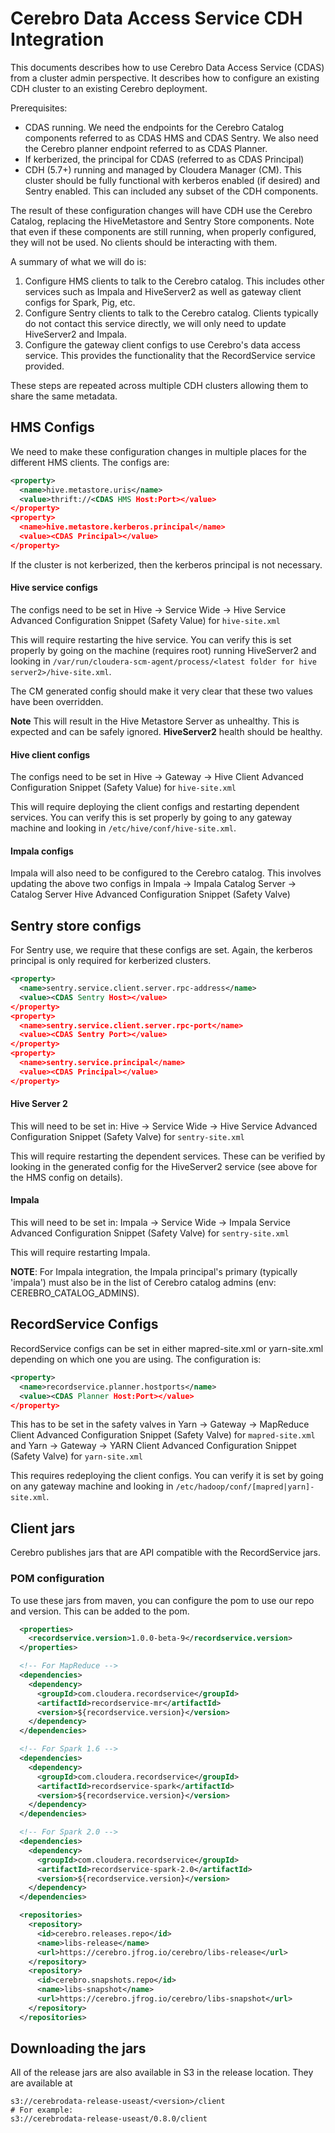 # Cerebro Data Access Service CDH Integration

This documents describes how to use Cerebro Data Access Service (CDAS) from a cluster
admin perspective. It describes how to configure an existing CDH cluster to an existing
Cerebro deployment.

Prerequisites:
- CDAS running. We need the endpoints for the Cerebro Catalog components referred to as
CDAS HMS and CDAS Sentry. We also need the Cerebro planner endpoint referred to as
CDAS Planner.
- If kerberized, the principal for CDAS (referred to as CDAS Principal)
- CDH (5.7+) running and managed by Cloudera Manager (CM). This cluster should be fully
functional with kerberos enabled (if desired) and Sentry enabled. This can included any
subset of the CDH components.

The result of these configuration changes will have CDH use the Cerebro Catalog,
replacing the HiveMetastore and Sentry Store components. Note that even if these
components are still running, when properly configured, they will not be used. No
clients should be interacting with them.

A summary of what we will do is:
1. Configure HMS clients to talk to the Cerebro catalog. This includes other services
such as Impala and HiveServer2 as well as gateway client configs for Spark, Pig, etc.
2. Configure Sentry clients to talk to the Cerebro catalog. Clients typically do not
contact this service directly, we will only need to update HiveServer2 and Impala.
3. Configure the gateway client configs to use Cerebro's data access service. This
provides the functionality that the RecordService service provided.

These steps are repeated across multiple CDH clusters allowing them to share the
same metadata.

## HMS Configs

We need to make these configuration changes in multiple places for the different HMS
clients. The configs are:

```xml
<property>
  <name>hive.metastore.uris</name>
  <value>thrift://<CDAS HMS Host:Port></value>
</property>
<property>
  <name>hive.metastore.kerberos.principal</name>
  <value><CDAS Principal></value>
</property>
```

If the cluster is not kerberized, then the kerberos principal is not necessary.

#### Hive service configs

The configs need to be set in Hive -> Service Wide -> Hive Service Advanced Configuration
Snippet (Safety Value) for `hive-site.xml`

This will require restarting the hive service. You can verify this is set properly by
going on the machine (requires root) running HiveServer2 and looking in
`/var/run/cloudera-scm-agent/process/<latest folder for hive server2>/hive-site.xml`.

The CM generated config should make it very clear that these two values have been
overridden.

**Note** This will result in the Hive Metastore Server as unhealthy. This is expected
and can be safely ignored. **HiveServer2** health should be healthy.

#### Hive client configs

The configs need to be set in Hive -> Gateway -> Hive Client Advanced Configuration
Snippet (Safety Value) for `hive-site.xml`

This will require deploying the client configs and restarting dependent services.
You can verify this is set properly by going to any gateway machine and looking in
`/etc/hive/conf/hive-site.xml`.

#### Impala configs

Impala will also need to be configured to the Cerebro catalog. This involves updating
the above two configs in Impala -> Impala Catalog Server -> Catalog Server Hive Advanced
Configuration Snippet (Safety Valve)

## Sentry store configs

For Sentry use, we require that these configs are set. Again, the kerberos principal is
only required for kerberized clusters.

```xml
<property>
  <name>sentry.service.client.server.rpc-address</name>
  <value><CDAS Sentry Host></value>
</property>
<property>
  <name>sentry.service.client.server.rpc-port</name>
  <value><CDAS Sentry Port></value>
</property>
<property>
  <name>sentry.service.principal</name>
  <value><CDAS Principal></value>
</property>
```

#### Hive Server 2

This will need to be set in: Hive -> Service Wide -> Hive Service Advanced Configuration
Snippet (Safety Valve) for `sentry-site.xml`

This will require restarting the dependent services. These can be verified by looking in
the generated config for the HiveServer2 service (see above for the HMS config on
details).

#### Impala

This will need to be set in: Impala -> Service Wide -> Impala Service Advanced
Configuration Snippet (Safety Valve) for `sentry-site.xml`

This will require restarting Impala.

**NOTE**: For Impala integration, the Impala principal's primary (typically 'impala')
must also be in the list of Cerebro catalog admins (env: CEREBRO\_CATALOG\_ADMINS).

## RecordService Configs

RecordService configs can be set in either mapred-site.xml or yarn-site.xml depending on
which one you are using. The configuration is:

```xml
<property>
  <name>recordservice.planner.hostports</name>
  <value><CDAS Planner Host:Port></value>
</property>
```

This has to be set in the safety valves in Yarn -> Gateway -> MapReduce Client Advanced
Configuration Snippet (Safety Valve) for `mapred-site.xml` and Yarn -> Gateway -> YARN
Client Advanced Configuration Snippet (Safety Valve) for `yarn-site.xml`

This requires redeploying the client configs. You can verify it is set by going on any
gateway machine and looking in `/etc/hadoop/conf/[mapred|yarn]-site.xml`.

## Client jars

Cerebro publishes jars that are API compatible with the RecordService jars.

### POM configuration

To use these jars from maven, you can configure the pom to use our repo and version.
This can be added to the pom.

```xml
  <properties>
    <recordservice.version>1.0.0-beta-9</recordservice.version>
  </properties>

  <!-- For MapReduce -->
  <dependencies>
    <dependency>
      <groupId>com.cloudera.recordservice</groupId>
      <artifactId>recordservice-mr</artifactId>
      <version>${recordservice.version}</version>
    </dependency>
  </dependencies>

  <!-- For Spark 1.6 -->
  <dependencies>
    <dependency>
      <groupId>com.cloudera.recordservice</groupId>
      <artifactId>recordservice-spark</artifactId>
      <version>${recordservice.version}</version>
    </dependency>
  </dependencies>

  <!-- For Spark 2.0 -->
  <dependencies>
    <dependency>
      <groupId>com.cloudera.recordservice</groupId>
      <artifactId>recordservice-spark-2.0</artifactId>
      <version>${recordservice.version}</version>
    </dependency>
  </dependencies>

  <repositories>
    <repository>
      <id>cerebro.releases.repo</id>
      <name>libs-release</name>
      <url>https://cerebro.jfrog.io/cerebro/libs-release</url>
    </repository>
    <repository>
      <id>cerebro.snapshots.repo</id>
      <name>libs-snapshot</name>
      <url>https://cerebro.jfrog.io/cerebro/libs-snapshot</url>
    </repository>
  </repositories>
```

## Downloading the jars

All of the release jars are also available in S3 in the release location. They are
available at

```shell
s3://cerebrodata-release-useast/<version>/client
# For example:
s3://cerebrodata-release-useast/0.8.0/client
```
